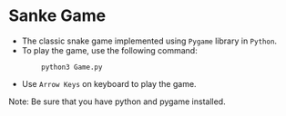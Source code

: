 # Sanke Game
- The classic snake game implemented using `Pygame` library in `Python`.
- To play the game, use the following command:
```
        python3 Game.py
```
- Use `Arrow Keys` on keyboard to play the game.

Note: Be sure that you have python and pygame installed.
